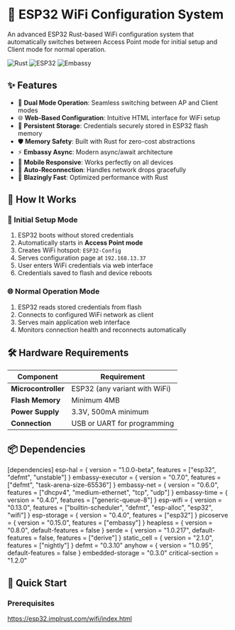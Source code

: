 # 🦀 ESP32 WiFi Configuration System

An advanced ESP32 Rust-based WiFi configuration system that automatically switches between Access Point mode for initial setup and Client mode for normal operation.

![Rust](https://img.shields.io/badge/rust-%23000000.svg?style=for-the-badge&logo=rust&logoColor=white)
![ESP32](https://img.shields.io/badge/ESP32-E7352C.svg?style=for-the-badge&logo=espressif&logoColor=white)
![Embassy](https://img.shields.io/badge/Embassy-async-blue?style=for-the-badge)

## ✨ Features

- 🔄 **Dual Mode Operation**: Seamless switching between AP and Client modes
- 🌐 **Web-Based Configuration**: Intuitive HTML interface for WiFi setup
- 💾 **Persistent Storage**: Credentials securely stored in ESP32 flash memory
- 🛡️ **Memory Safety**: Built with Rust for zero-cost abstractions
- ⚡ **Embassy Async**: Modern async/await architecture
- 📱 **Mobile Responsive**: Works perfectly on all devices
- 🔌 **Auto-Reconnection**: Handles network drops gracefully
- 🚀 **Blazingly Fast**: Optimized performance with Rust

## 🎯 How It Works

### 🔧 Initial Setup Mode
1. ESP32 boots without stored credentials
2. Automatically starts in **Access Point mode**
3. Creates WiFi hotspot: `ESP32-Config`
4. Serves configuration page at `192.168.13.37`
5. User enters WiFi credentials via web interface
6. Credentials saved to flash and device reboots

### 🌐 Normal Operation Mode
1. ESP32 reads stored credentials from flash
2. Connects to configured WiFi network as client
3. Serves main application web interface
4. Monitors connection health and reconnects automatically

## 🛠️ Hardware Requirements

| Component | Requirement |
|-----------|-------------|
| **Microcontroller** | ESP32 (any variant with WiFi) |
| **Flash Memory** | Minimum 4MB |
| **Power Supply** | 3.3V, 500mA minimum |
| **Connection** | USB or UART for programming |

## 📦 Dependencies

[dependencies]
esp-hal = { version = "1.0.0-beta", features = ["esp32", "defmt", "unstable"] }
embassy-executor = { version = "0.7.0", features = ["defmt", "task-arena-size-65536"] }
embassy-net = { version = "0.6.0", features = ["dhcpv4", "medium-ethernet", "tcp", "udp"] }
embassy-time = { version = "0.4.0", features = ["generic-queue-8"] }
esp-wifi = { version = "0.13.0", features = ["builtin-scheduler", "defmt", "esp-alloc", "esp32", "wifi"] }
esp-storage = { version = "0.4.0", features = ["esp32"] }
picoserve = { version = "0.15.0", features = ["embassy"] }
heapless = { version = "0.8.0", default-features = false }
serde = { version = "1.0.217", default-features = false, features = ["derive"] }
static_cell = { version = "2.1.0", features = ["nightly"] }
defmt = "0.3.10"
anyhow = { version = "1.0.95", default-features = false }
embedded-storage = "0.3.0"
critical-section = "1.2.0"

## 🚀 Quick Start

### Prerequisites
https://esp32.implrust.com/wifi/index.html 
